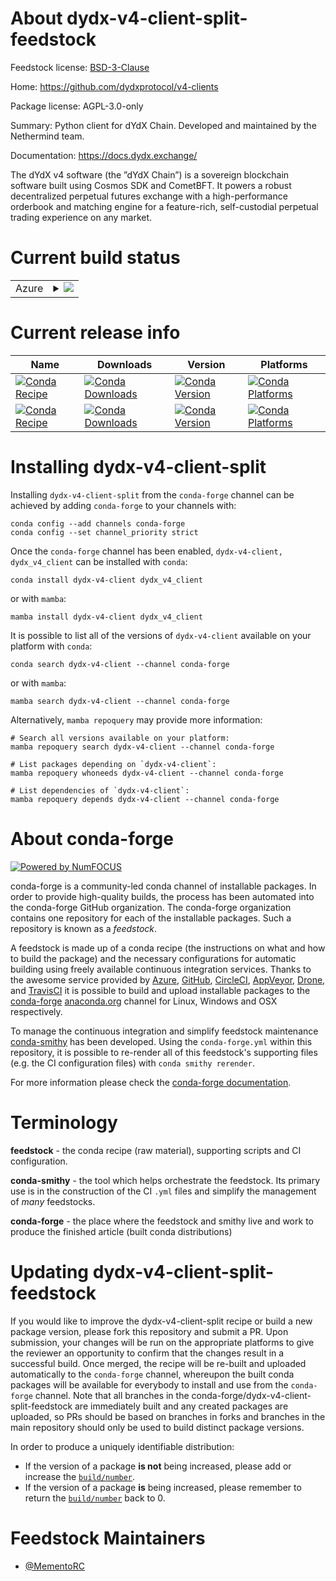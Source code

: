 About dydx-v4-client-split-feedstock
====================================

Feedstock license: [BSD-3-Clause](https://github.com/conda-forge/dydx-v4-client-split-feedstock/blob/main/LICENSE.txt)

Home: https://github.com/dydxprotocol/v4-clients

Package license: AGPL-3.0-only

Summary: Python client for dYdX Chain. Developed and maintained by the Nethermind team.

Documentation: https://docs.dydx.exchange/

The dYdX v4 software (the ”dYdX Chain”) is a sovereign blockchain software built using
Cosmos SDK and CometBFT. It powers a robust decentralized perpetual futures exchange
with a high-performance orderbook and matching engine for a feature-rich, self-custodial
perpetual trading experience on any market.


Current build status
====================


<table>
    
  <tr>
    <td>Azure</td>
    <td>
      <details>
        <summary>
          <a href="https://dev.azure.com/conda-forge/feedstock-builds/_build/latest?definitionId=23365&branchName=main">
            <img src="https://dev.azure.com/conda-forge/feedstock-builds/_apis/build/status/dydx-v4-client-split-feedstock?branchName=main">
          </a>
        </summary>
        <table>
          <thead><tr><th>Variant</th><th>Status</th></tr></thead>
          <tbody><tr>
              <td>linux_64</td>
              <td>
                <a href="https://dev.azure.com/conda-forge/feedstock-builds/_build/latest?definitionId=23365&branchName=main">
                  <img src="https://dev.azure.com/conda-forge/feedstock-builds/_apis/build/status/dydx-v4-client-split-feedstock?branchName=main&jobName=linux&configuration=linux%20linux_64_" alt="variant">
                </a>
              </td>
            </tr><tr>
              <td>osx_64</td>
              <td>
                <a href="https://dev.azure.com/conda-forge/feedstock-builds/_build/latest?definitionId=23365&branchName=main">
                  <img src="https://dev.azure.com/conda-forge/feedstock-builds/_apis/build/status/dydx-v4-client-split-feedstock?branchName=main&jobName=osx&configuration=osx%20osx_64_" alt="variant">
                </a>
              </td>
            </tr><tr>
              <td>win_64</td>
              <td>
                <a href="https://dev.azure.com/conda-forge/feedstock-builds/_build/latest?definitionId=23365&branchName=main">
                  <img src="https://dev.azure.com/conda-forge/feedstock-builds/_apis/build/status/dydx-v4-client-split-feedstock?branchName=main&jobName=win&configuration=win%20win_64_" alt="variant">
                </a>
              </td>
            </tr>
          </tbody>
        </table>
      </details>
    </td>
  </tr>
</table>

Current release info
====================

| Name | Downloads | Version | Platforms |
| --- | --- | --- | --- |
| [![Conda Recipe](https://img.shields.io/badge/recipe-dydx--v4--client-green.svg)](https://anaconda.org/conda-forge/dydx-v4-client) | [![Conda Downloads](https://img.shields.io/conda/dn/conda-forge/dydx-v4-client.svg)](https://anaconda.org/conda-forge/dydx-v4-client) | [![Conda Version](https://img.shields.io/conda/vn/conda-forge/dydx-v4-client.svg)](https://anaconda.org/conda-forge/dydx-v4-client) | [![Conda Platforms](https://img.shields.io/conda/pn/conda-forge/dydx-v4-client.svg)](https://anaconda.org/conda-forge/dydx-v4-client) |
| [![Conda Recipe](https://img.shields.io/badge/recipe-dydx_v4_client-green.svg)](https://anaconda.org/conda-forge/dydx_v4_client) | [![Conda Downloads](https://img.shields.io/conda/dn/conda-forge/dydx_v4_client.svg)](https://anaconda.org/conda-forge/dydx_v4_client) | [![Conda Version](https://img.shields.io/conda/vn/conda-forge/dydx_v4_client.svg)](https://anaconda.org/conda-forge/dydx_v4_client) | [![Conda Platforms](https://img.shields.io/conda/pn/conda-forge/dydx_v4_client.svg)](https://anaconda.org/conda-forge/dydx_v4_client) |

Installing dydx-v4-client-split
===============================

Installing `dydx-v4-client-split` from the `conda-forge` channel can be achieved by adding `conda-forge` to your channels with:

```
conda config --add channels conda-forge
conda config --set channel_priority strict
```

Once the `conda-forge` channel has been enabled, `dydx-v4-client, dydx_v4_client` can be installed with `conda`:

```
conda install dydx-v4-client dydx_v4_client
```

or with `mamba`:

```
mamba install dydx-v4-client dydx_v4_client
```

It is possible to list all of the versions of `dydx-v4-client` available on your platform with `conda`:

```
conda search dydx-v4-client --channel conda-forge
```

or with `mamba`:

```
mamba search dydx-v4-client --channel conda-forge
```

Alternatively, `mamba repoquery` may provide more information:

```
# Search all versions available on your platform:
mamba repoquery search dydx-v4-client --channel conda-forge

# List packages depending on `dydx-v4-client`:
mamba repoquery whoneeds dydx-v4-client --channel conda-forge

# List dependencies of `dydx-v4-client`:
mamba repoquery depends dydx-v4-client --channel conda-forge
```


About conda-forge
=================

[![Powered by
NumFOCUS](https://img.shields.io/badge/powered%20by-NumFOCUS-orange.svg?style=flat&colorA=E1523D&colorB=007D8A)](https://numfocus.org)

conda-forge is a community-led conda channel of installable packages.
In order to provide high-quality builds, the process has been automated into the
conda-forge GitHub organization. The conda-forge organization contains one repository
for each of the installable packages. Such a repository is known as a *feedstock*.

A feedstock is made up of a conda recipe (the instructions on what and how to build
the package) and the necessary configurations for automatic building using freely
available continuous integration services. Thanks to the awesome service provided by
[Azure](https://azure.microsoft.com/en-us/services/devops/), [GitHub](https://github.com/),
[CircleCI](https://circleci.com/), [AppVeyor](https://www.appveyor.com/),
[Drone](https://cloud.drone.io/welcome), and [TravisCI](https://travis-ci.com/)
it is possible to build and upload installable packages to the
[conda-forge](https://anaconda.org/conda-forge) [anaconda.org](https://anaconda.org/)
channel for Linux, Windows and OSX respectively.

To manage the continuous integration and simplify feedstock maintenance
[conda-smithy](https://github.com/conda-forge/conda-smithy) has been developed.
Using the ``conda-forge.yml`` within this repository, it is possible to re-render all of
this feedstock's supporting files (e.g. the CI configuration files) with ``conda smithy rerender``.

For more information please check the [conda-forge documentation](https://conda-forge.org/docs/).

Terminology
===========

**feedstock** - the conda recipe (raw material), supporting scripts and CI configuration.

**conda-smithy** - the tool which helps orchestrate the feedstock.
                   Its primary use is in the construction of the CI ``.yml`` files
                   and simplify the management of *many* feedstocks.

**conda-forge** - the place where the feedstock and smithy live and work to
                  produce the finished article (built conda distributions)


Updating dydx-v4-client-split-feedstock
=======================================

If you would like to improve the dydx-v4-client-split recipe or build a new
package version, please fork this repository and submit a PR. Upon submission,
your changes will be run on the appropriate platforms to give the reviewer an
opportunity to confirm that the changes result in a successful build. Once
merged, the recipe will be re-built and uploaded automatically to the
`conda-forge` channel, whereupon the built conda packages will be available for
everybody to install and use from the `conda-forge` channel.
Note that all branches in the conda-forge/dydx-v4-client-split-feedstock are
immediately built and any created packages are uploaded, so PRs should be based
on branches in forks and branches in the main repository should only be used to
build distinct package versions.

In order to produce a uniquely identifiable distribution:
 * If the version of a package **is not** being increased, please add or increase
   the [``build/number``](https://docs.conda.io/projects/conda-build/en/latest/resources/define-metadata.html#build-number-and-string).
 * If the version of a package **is** being increased, please remember to return
   the [``build/number``](https://docs.conda.io/projects/conda-build/en/latest/resources/define-metadata.html#build-number-and-string)
   back to 0.

Feedstock Maintainers
=====================

* [@MementoRC](https://github.com/MementoRC/)

